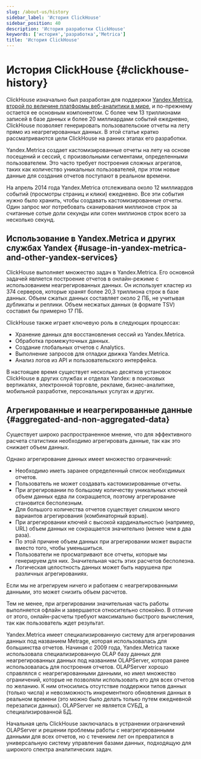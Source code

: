 ```yaml
---
slug: /about-us/history
sidebar_label: 'История ClickHouse'
sidebar_position: 40
description: 'История разработки ClickHouse'
keywords: ['история','разработка','Metrica']
title: 'История ClickHouse'
---
```



# История ClickHouse {#clickhouse-history}

ClickHouse изначально был разработан для поддержки [Yandex.Metrica](https://metrica.yandex.com/), [второй по величине платформы веб-аналитики в мире](http://w3techs.com/technologies/overview/traffic_analysis/all), и по-прежнему остается ее основным компонентом. С более чем 13 триллионами записей в базе данных и более 20 миллиардами событий ежедневно, ClickHouse позволяет генерировать пользовательские отчеты на лету прямо из неагрегированных данных. В этой статье кратко рассматриваются цели ClickHouse на ранних этапах его разработки.

Yandex.Metrica создает кастомизированные отчеты на лету на основе посещений и сессий, с произвольными сегментами, определенными пользователем. Это часто требует построения сложных агрегатов, таких как количество уникальных пользователей, при этом новые данные для создания отчетов поступают в реальном времени.

На апрель 2014 года Yandex.Metrica отслеживала около 12 миллиардов событий (просмотры страниц и клики) ежедневно. Все эти события нужно было хранить, чтобы создавать кастомизированные отчеты. Один запрос мог потребовать сканирования миллионов строк за считанные сотые доли секунды или сотен миллионов строк всего за несколько секунд.

## Использование в Yandex.Metrica и других службах Yandex {#usage-in-yandex-metrica-and-other-yandex-services}

ClickHouse выполняет множество задач в Yandex.Metrica. Его основной задачей является построение отчетов в онлайн-режиме с использованием неагрегированных данных. Он использует кластер из 374 серверов, которые хранят более 20,3 триллиона строк в базе данных. Объем сжатых данных составляет около 2 ПБ, не учитывая дубликаты и реплики. Объем несжатых данных (в формате TSV) составил бы примерно 17 ПБ.

ClickHouse также играет ключевую роль в следующих процессах:

- Хранение данных для восстановления сессий из Yandex.Metrica.
- Обработка промежуточных данных.
- Создание глобальных отчетов с Analytics.
- Выполнение запросов для отладки движка Yandex.Metrica.
- Анализ логов из API и пользовательского интерфейса.

В настоящее время существует несколько десятков установок ClickHouse в других службах и отделах Yandex: в поисковых вертикалях, электронной торговле, рекламе, бизнес-аналитике, мобильной разработке, персональных услугах и других.

## Агрегированные и неагрегированные данные {#aggregated-and-non-aggregated-data}

Существует широко распространенное мнение, что для эффективного расчета статистики необходимо агрегировать данные, так как это снижает объем данных.

Однако агрегирование данных имеет множество ограничений:

- Необходимо иметь заранее определенный список необходимых отчетов.
- Пользователь не может создавать кастомизированные отчеты.
- При агрегировании по большому количеству уникальных ключей объем данных едва ли сокращается, поэтому агрегирование становится бесполезным.
- Для большого количества отчетов существует слишком много вариантов агрегирования (комбинаторный взрыв).
- При агрегировании ключей с высокой кардинальностью (например, URL) объем данных не сокращается значительно (менее чем в два раза).
- По этой причине объем данных при агрегировании может вырасти вместо того, чтобы уменьшиться.
- Пользователи не просматривают все отчеты, которые мы генерируем для них. Значительная часть этих расчетов бесполезна.
- Логическая целостность данных может быть нарушена при различных агрегированиях.

Если мы не агрегируем ничего и работаем с неагрегированными данными, это может снизить объем расчетов.

Тем не менее, при агрегировании значительная часть работы выполняется офлайн и завершается относительно спокойно. В отличие от этого, онлайн-расчеты требуют максимально быстрого вычисления, так как пользователь ждет результат.

Yandex.Metrica имеет специализированную систему для агрегирования данных под названием Metrage, которая использовалась для большинства отчетов. Начиная с 2009 года, Yandex.Metrica также использовала специализированную OLAP базу данных для неагрегированных данных под названием OLAPServer, которая ранее использовалась для построения отчетов. OLAPServer хорошо справлялся с неагрегированными данными, но имел множество ограничений, которые не позволяли использовать его для всех отчетов по желанию. К ним относились отсутствие поддержки типов данных (только числа) и невозможность инкрементного обновления данных в реальном времени (это можно было делать только путем ежедневной перезаписи данных). OLAPServer не является СУБД, а специализированной БД.

Начальная цель ClickHouse заключалась в устранении ограничений OLAPServer и решении проблемы работы с неагрегированными данными для всех отчетов, но с течением лет он превратился в универсальную систему управления базами данных, подходящую для широкого спектра аналитических задач.

